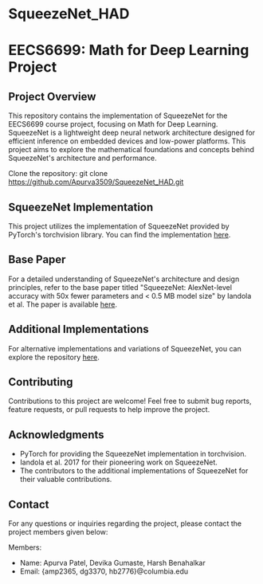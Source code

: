 # SqueezeNet_HAD
# EECS6699: Math for Deep Learning Project 

## Project Overview
This repository contains the implementation of SqueezeNet for the EECS6699 course project, focusing on Math for Deep Learning. SqueezeNet is a lightweight deep neural network architecture designed for efficient inference on embedded devices and low-power platforms. This project aims to explore the mathematical foundations and concepts behind SqueezeNet's architecture and performance.

Clone the repository:
git clone https://github.com/Apurva3509/SqueezeNet_HAD.git

## SqueezeNet Implementation
This project utilizes the implementation of SqueezeNet provided by PyTorch's torchvision library. You can find the implementation [here](https://github.com/pytorch/vision/blob/main/torchvision/models/squeezenet.py).

## Base Paper
For a detailed understanding of SqueezeNet's architecture and design principles, refer to the base paper titled "SqueezeNet: AlexNet-level accuracy with 50x fewer parameters and < 0.5 MB model size" by Iandola et al. The paper is available [here](https://arxiv.org/pdf/1602.07360.pdf).

## Additional Implementations
For alternative implementations and variations of SqueezeNet, you can explore the repository [here](https://github.com/forresti/SqueezeNet/tree/master).

## Contributing
Contributions to this project are welcome! Feel free to submit bug reports, feature requests, or pull requests to help improve the project.


## Acknowledgments
- PyTorch for providing the SqueezeNet implementation in torchvision.
- Iandola et al. 2017 for their pioneering work on SqueezeNet.
- The contributors to the additional implementations of SqueezeNet for their valuable contributions.

## Contact
For any questions or inquiries regarding the project, please contact the project members given below:

Members:
- Name: Apurva Patel, Devika Gumaste, Harsh Benahalkar
- Email: {amp2365, dg3370, hb2776}@columbia.edu


